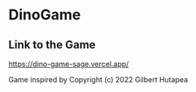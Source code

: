 # DinoGame

## Link to the Game
https://dino-game-sage.vercel.app/


Game inspired by Copyright (c) 2022 Gilbert Hutapea


